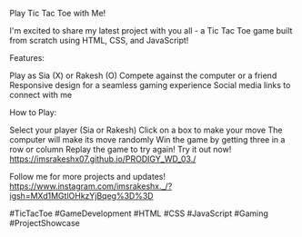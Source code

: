 Play Tic Tac Toe with Me!

I'm excited to share my latest project with you all - a Tic Tac Toe game built from scratch using HTML, CSS, and JavaScript!

Features:

Play as Sia (X) or Rakesh (O) Compete against the computer or a friend Responsive design for a seamless gaming experience Social media links to connect with me

How to Play:

Select your player (Sia or Rakesh)
Click on a box to make your move
The computer will make its move randomly
Win the game by getting three in a row or column
Replay the game to try again!
Try it out now! https://imsrakeshx07.github.io/PRODIGY_WD_03./

Follow me for more projects and updates! https://www.instagram.com/imsrakeshx._/?igsh=MXd1MGtlOHkzYjBqeg%3D%3D

#TicTacToe #GameDevelopment #HTML #CSS #JavaScript #Gaming #ProjectShowcase
